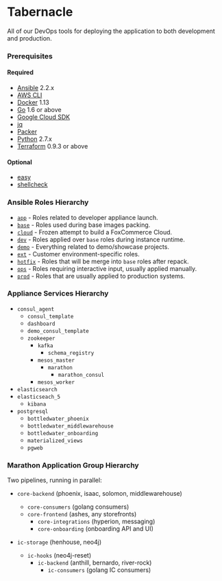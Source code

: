 # Tabernacle

All of our DevOps tools for deploying the application to both development and production.

### Prerequisites

#### Required

- [Ansible](https://ansible.com) 2.2.x
- [AWS CLI](https://aws.amazon.com/cli)
- [Docker](https://docker.com) 1.13
- [Go](https://golang.org) 1.6 or above
- [Google Cloud SDK](https://cloud.google.com/sdk/gcloud)
- [jq](https://stedolan.github.io/jq/)
- [Packer](https://packer.io)
- [Python](https://www.python.org) 2.7.x
- [Terraform](https://terraform.io) 0.9.3 or above

#### Optional

- [easy](https://github.com/kpashka/easy)
- [shellcheck](https://www.shellcheck.net)

### Ansible Roles Hierarchy

* [`app`](ansible/roles/app) - Roles related to developer appliance launch.
* [`base`](ansible/roles/base) - Roles used during base images packing.
* [`cloud`](ansible/roles/cloud) - Frozen attempt to build a FoxCommerce Cloud.
* [`dev`](ansible/roles/dev) - Roles applied over `base` roles during instance runtime.
* [`demo`](ansible/roles/demo) - Everything related to demo/showcase projects.
* [`ext`](ansible/roles/ext) - Customer environment-specific roles.
* [`hotfix`](ansible/roles/hotfix) - Roles that will be merge into `base` roles after repack.
* [`ops`](ansible/roles/ops) - Roles requiring interactive input, usually applied manually.
* [`prod`](ansible/roles/prod) - Roles that are usually applied to production systems.

### Appliance Services Hierarchy

* `consul_agent`
    * `consul_template`
    * `dashboard`
    * `demo_consul_template`
    * `zookeeper`
        * `kafka`
            * `schema_registry`
        * `mesos_master`
            * `marathon`
               * `marathon_consul`
        * `mesos_worker`
* `elasticsearch`
* `elasticseach_5`
    * `kibana`
* `postgresql`
    * `bottledwater_phoenix`
    * `bottledwater_middlewarehouse`
    * `bottledwater_onboarding`
    * `materialized_views`
    * `pgweb`

### Marathon Application Group Hierarchy

Two pipelines, running in parallel:

* `core-backend` (phoenix, isaac, solomon, middlewarehouse)
    * `core-consumers` (golang consumers)
    * `core-frontend` (ashes, any storefronts)
        * `core-integrations` (hyperion, messaging)
        * `core-onboarding` (onboarding API and UI)

* `ic-storage` (henhouse, neo4j)
    * `ic-hooks` (neo4j-reset)
        * `ic-backend` (anthill, bernardo, river-rock)
            * `ic-consumers` (golang IC consumers)
